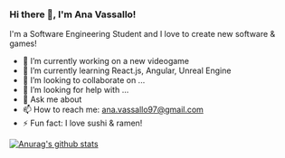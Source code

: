 ### Hi there 👋, I'm Ana Vassallo!

I'm a Software Engineering Student and I love to create new software & games!

- 🔭 I’m currently working on a new videogame
- 🌱 I’m currently learning React.js, Angular, Unreal Engine
- 👯 I’m looking to collaborate on ...
- 🤔 I’m looking for help with ...
- 💬 Ask me about 
- 📫 How to reach me: ana.vassallo97@gmail.com
- ⚡ Fun fact: I love sushi & ramen!

[![Anurag's github stats](https://github-readme-stats.vercel.app/api?username=anagvf)](https://github.com/anuraghazra/github-readme-stats)
